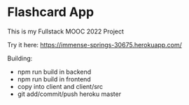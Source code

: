# Flashcard App
This is my Fullstack MOOC 2022 Project

Try it here:
https://immense-springs-30675.herokuapp.com/

Building:
- npm run build in backend
- npm run build in frontend
- copy into client and client/src
- git add/commit/push heroku master